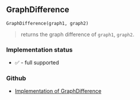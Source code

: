## GraphDifference

``` 
GraphDifference(graph1, graph2)
```

> returns the graph difference of `graph1`, `graph2`.
 
  






### Implementation status

* &#x2705; - full supported

### Github

* [Implementation of GraphDifference](https://github.com/axkr/symja_android_library/blob/master/symja_android_library/matheclipse-core/src/main/java/org/matheclipse/core/builtin/GraphFunctions.java#L246) 
